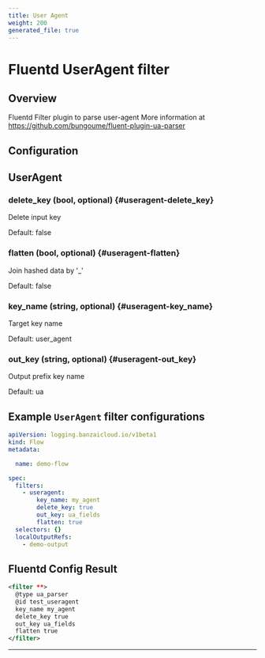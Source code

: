 ```yaml
---
title: User Agent
weight: 200
generated_file: true
---
```


# Fluentd UserAgent filter
## Overview
 Fluentd Filter plugin to parse user-agent
 More information at https://github.com/bungoume/fluent-plugin-ua-parser

## Configuration
## UserAgent

### delete_key (bool, optional) {#useragent-delete_key}

Delete input key

Default: false

### flatten (bool, optional) {#useragent-flatten}

Join hashed data by '_'

Default: false

### key_name (string, optional) {#useragent-key_name}

Target key name

Default: user_agent

### out_key (string, optional) {#useragent-out_key}

Output prefix key name

Default: ua



## Example `UserAgent` filter configurations
```yaml
apiVersion: logging.banzaicloud.io/v1beta1
kind: Flow
metadata:

  name: demo-flow

spec:
  filters:
    - useragent:
        key_name: my_agent
        delete_key: true
        out_key: ua_fields
        flatten: true
  selectors: {}
  localOutputRefs:
    - demo-output
```


## Fluentd Config Result
```xml
<filter **>
  @type ua_parser
  @id test_useragent
  key_name my_agent
  delete_key true
  out_key ua_fields
  flatten true
</filter>
```


---
